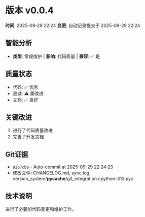 # 版本 v0.0.4
**时间**: 2025-09-29 22:24
**变更**: 自动记录提交于 2025-09-29 22:24

## 智能分析
- **类型**: 常规维护 | **影响**: 代码质量 | **兼容**: ✅ 是

## 质量状态
- 代码: ✅ 优秀
- 测试: ⚠️ 需改进
- 文档: ✅ 良好

## 关键改进
1. 进行了代码质量改进
2. 完善了开发文档

## Git证据
- `92b7cb9` - Auto-commit at 2025-09-29 22:24:23
- 修改文件: CHANGELOG.md, sync.log, version_system/__pycache__/git_integration.cpython-313.pyc

## 技术说明
进行了必要的代码变更和维护工作。
